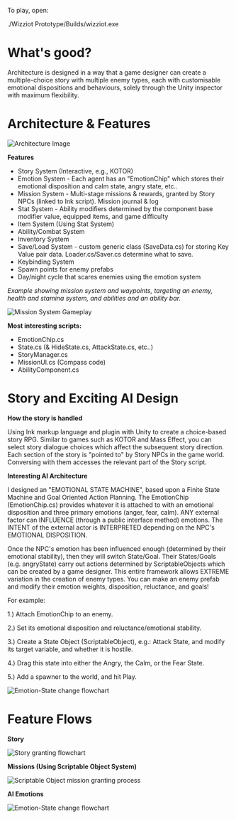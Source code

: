 To play, open:

./Wizziot Prototype/Builds/wizziot.exe

# What's good?

Architecture is designed in a way that a game designer can create a multiple-choice story with multiple enemy types, each with customisable emotional dispositions and behaviours, solely through the Unity inspector with maximum flexibility.

# Architecture & Features

![Architecture Image](https://raw.githubusercontent.com/Benjy96/Wizziot/master/Wiz_Game_Management_UML%20(9)%20(8).png)

**Features**
- Story System (Interactive, e.g., KOTOR)
- Emotion System - Each agent has an "EmotionChip" which stores their emotional disposition and calm state, angry state, etc..
- Mission System - Multi-stage missions & rewards, granted by Story NPCs (linked to Ink script). Mission journal & log
- Stat System - Ability modifiers determined by the component base modifier value, equipped items, and game difficulty
- Item System (Using Stat System)
- Ability/Combat System
- Inventory System
- Save/Load System - custom generic class (SaveData.cs) for storing Key Value pair data. Loader.cs/Saver.cs determine what to save.
- Keybinding System
- Spawn points for enemy prefabs
- Day/night cycle that scares enemies using the emotion system

*Example showing mission system and waypoints, targeting an enemy, health and stamina system, and abilities and an ability bar.*

![Mission System Gameplay](https://raw.githubusercontent.com/Benjy96/Wizziot/master/UI_wizziot.PNG)

**Most interesting scripts:**

- EmotionChip.cs
- State.cs (& HideState.cs, AttackState.cs, etc..)
- StoryManager.cs
- MissionUI.cs (Compass code)
- AbilityComponent.cs

# Story and Exciting AI Design
**How the story is handled**

Using Ink markup language and plugin with Unity to create a choice-based story RPG. Similar to games such as KOTOR and Mass Effect, you can select story dialogue choices which affect the subsequent story direction. Each section of the story is "pointed to" by Story NPCs in the game world. Conversing with them accesses the relevant part of the Story script.

**Interesting AI Architecture**

I designed an "EMOTIONAL STATE MACHINE", based upon a Finite State Machine and Goal Oriented Action Planning. The EmotionChip (EmotionChip.cs) provides whatever it is attached to with an emotional disposition and three primary emotions (anger, fear, calm). ANY external factor can INFLUENCE (through a public interface method) emotions. The INTENT of the external actor is INTERPRETED depending on the NPC's EMOTIONAL DISPOSITION. 

Once the NPC's emotion has been influenced enough (determined by their emotional stability), then they will switch State/Goal. Their States/Goals (e.g. angryState) carry out actions determined by ScriptableObjects which can be created by a game designer. This entire framework allows EXTREME variation in the creation of enemy types. You can make an enemy prefab and modify their emotion weights, disposition, reluctance, and goals! 

For example: 

1.) Attach EmotionChip to an enemy. 

2.) Set its emotional disposition and reluctance/emotional stability. 

3.) Create a State Object (ScriptableObject), e.g.: Attack State, and modify its target variable, and whether it is hostile. 

4.) Drag this state into either the Angry, the Calm, or the Fear State. 

5.) Add a spawner to the world, and hit Play.

![Emotion-State change flowchart](https://raw.githubusercontent.com/Benjy96/Wizziot/master/emotion%20state%20process(1).png)

# Feature Flows

**Story**

![Story granting flowchart](https://raw.githubusercontent.com/Benjy96/Wizziot/master/story_flow%20(1).png)

**Missions (Using Scriptable Object System)**

![Scriptable Object mission granting process](https://raw.githubusercontent.com/Benjy96/Wizziot/master/Mission_Creation_Flow_UML.png)

**AI Emotions**

![Emotion-State change flowchart](https://raw.githubusercontent.com/Benjy96/Wizziot/master/emotion%20state%20process(1).png)
